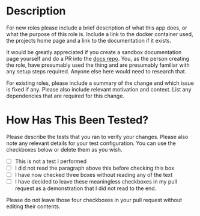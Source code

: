 # Description

For new roles please include a brief description of what this app does, or what the purpose of this role is. Include a link to the docker container used, the projects home page and a link to the documentation if it exists.

It would be greatly appreciated if you create a sandbox documentation page yourself and do a PR into the [docs repo](https://github.com/jeremiahg7/docs).  You, as the person creating the role, have presumably used the thing and are presumably familiar with any setup steps required.  Anyone else here would need to research that.

For existing roles, please include a summary of the change and which issue is fixed if any. Please also include relevant motivation and context. List any dependencies that are required for this change.

# How Has This Been Tested?

Please describe the tests that you ran to verify your changes. Please also note any relevant details for your test configuration.  You can use the checkboxes below or delete them as you wish.

- [ ] This is not a test I performed
- [ ] I did not read the paragraph above this before checking this box
- [ ] I have now checked three boxes without reading any of the text
- [ ] I have decided to leave these meaningless checkboxes in my pull request as a demonstration that I did not read to the end.

Please do not leave those four checkboxes in your pull request without editing their contents.
